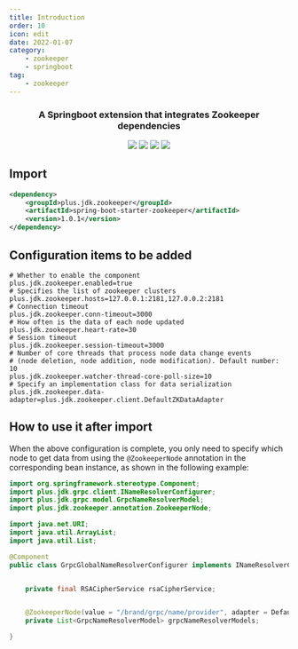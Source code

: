 ```yaml
---
title: Introduction
order: 10
icon: edit
date: 2022-01-07
category:
    - zookeeper
    - springboot
tag:
    - zookeeper
---
```



<h3 align="center">A Springboot extension that integrates Zookeeper dependencies</h3>
<p align="center">
    <a href="https://github.com/JDK-Plus/spring-boot-starter-zookeeper/blob/master/LICENSE"><img src="https://img.shields.io/github/license/JDK-Plus/spring-boot-starter-zookeeper.svg" /></a>
    <a href="https://github.com/JDK-Plus/spring-boot-starter-zookeeper/releases"><img src="https://img.shields.io/github/release/JDK-Plus/spring-boot-starter-zookeeper.svg" /></a>
    <a href="https://github.com/JDK-Plus/spring-boot-starter-zookeeper/stargazers"><img src="https://img.shields.io/github/stars/JDK-Plus/spring-boot-starter-zookeeper.svg" /></a>
    <a href="https://github.com/JDK-Plus/spring-boot-starter-zookeeper/network/members"><img src="https://img.shields.io/github/forks/JDK-Plus/spring-boot-starter-zookeeper.svg" /></a>
</p>


## Import

```xml
<dependency>
    <groupId>plus.jdk.zookeeper</groupId>
    <artifactId>spring-boot-starter-zookeeper</artifactId>
    <version>1.0.1</version>
</dependency>
```

## Configuration items to be added

```
# Whether to enable the component
plus.jdk.zookeeper.enabled=true
# Specifies the list of zookeeper clusters
plus.jdk.zookeeper.hosts=127.0.0.1:2181,127.0.0.2:2181
# Connection timeout
plus.jdk.zookeeper.conn-timeout=3000
# How often is the data of each node updated
plus.jdk.zookeeper.heart-rate=30
# Session timeout
plus.jdk.zookeeper.session-timeout=3000
# Number of core threads that process node data change events 
# (node deletion, node addition, node modification). Default number: 10
plus.jdk.zookeeper.watcher-thread-core-poll-size=10
# Specify an implementation class for data serialization
plus.jdk.zookeeper.data-adapter=plus.jdk.zookeeper.client.DefaultZKDataAdapter
```

## How to use it after import

When the above configuration is complete, you only need to specify which node to get data from using the `@ZookeeperNode`
annotation in the corresponding bean instance, as shown in the following example:

```java
import org.springframework.stereotype.Component;
import plus.jdk.grpc.client.INameResolverConfigurer;
import plus.jdk.grpc.model.GrpcNameResolverModel;
import plus.jdk.zookeeper.annotation.ZookeeperNode;

import java.net.URI;
import java.util.ArrayList;
import java.util.List;

@Component
public class GrpcGlobalNameResolverConfigurer implements INameResolverConfigurer {


    private final RSACipherService rsaCipherService;


    @ZookeeperNode(value = "/brand/grpc/name/provider", adapter = DefaultZKDataAdapter.class)
    private List<GrpcNameResolverModel> grpcNameResolverModels;

}
```
